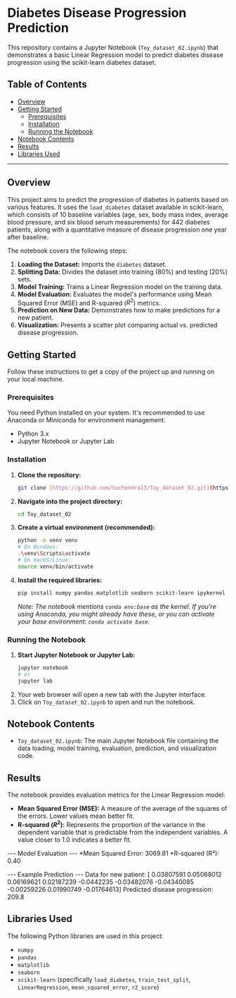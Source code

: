 # Diabetes Disease Progression Prediction

This repository contains a Jupyter Notebook (`Toy_dataset_02.ipynb`) that demonstrates a basic Linear Regression model to predict diabetes disease progression using the scikit-learn diabetes dataset.

## Table of Contents

* [Overview](#overview)
* [Getting Started](#getting-started)
    * [Prerequisites](#prerequisites)
    * [Installation](#installation)
    * [Running the Notebook](#running-the-notebook)
* [Notebook Contents](#notebook-contents)
* [Results](#results)
* [Libraries Used](#libraries-used)

---

## Overview

This project aims to predict the progression of diabetes in patients based on various features. It uses the `load_diabetes` dataset available in scikit-learn, which consists of 10 baseline variables (age, sex, body mass index, average blood pressure, and six blood serum measurements) for 442 diabetes patients, along with a quantitative measure of disease progression one year after baseline.

The notebook covers the following steps:
1.  **Loading the Dataset:** Imports the `diabetes` dataset.
2.  **Splitting Data:** Divides the dataset into training (80%) and testing (20%) sets.
3.  **Model Training:** Trains a Linear Regression model on the training data.
4.  **Model Evaluation:** Evaluates the model's performance using Mean Squared Error (MSE) and R-squared ($R^2$) metrics.
5.  **Prediction on New Data:** Demonstrates how to make predictions for a new patient.
6.  **Visualization:** Presents a scatter plot comparing actual vs. predicted disease progression.

## Getting Started

Follow these instructions to get a copy of the project up and running on your local machine.

### Prerequisites

You need Python installed on your system. It's recommended to use Anaconda or Miniconda for environment management.

* Python 3.x
* Jupyter Notebook or Jupyter Lab

### Installation

1.  **Clone the repository:**
    ```bash
    git clone [https://github.com/Suchendra13/Toy_dataset_02.git](https://github.com/Suchendra13/Toy_dataset_02.git)
    ```
2.  **Navigate into the project directory:**
    ```bash
    cd Toy_dataset_02
    ```
3.  **Create a virtual environment (recommended):**
    ```bash
    python -m venv venv
    # On Windows:
    .\venv\Scripts\activate
    # On macOS/Linux:
    source venv/bin/activate
    ```
4.  **Install the required libraries:**
    ```bash
    pip install numpy pandas matplotlib seaborn scikit-learn ipykernel
    ```
    *Note: The notebook mentions `conda env:base` as the kernel. If you're using Anaconda, you might already have these, or you can activate your base environment: `conda activate base`.*

### Running the Notebook

1.  **Start Jupyter Notebook or Jupyter Lab:**
    ```bash
    jupyter notebook
    # or
    jupyter lab
    ```
2.  Your web browser will open a new tab with the Jupyter interface.
3.  Click on `Toy_dataset_02.ipynb` to open and run the notebook.

## Notebook Contents

* `Toy_dataset_02.ipynb`: The main Jupyter Notebook file containing the data loading, model training, evaluation, prediction, and visualization code.

## Results

The notebook provides evaluation metrics for the Linear Regression model:

* **Mean Squared Error (MSE):** A measure of the average of the squares of the errors. Lower values mean better fit.
* **R-squared ($R^2$):** Represents the proportion of the variance in the dependent variable that is predictable from the independent variables. A value closer to 1.0 indicates a better fit.

--- Model Evaluation ---
*Mean Squared Error: 3069.81
*R-squared (R²): 0.40

--- Example Prediction ---
Data for new patient: [ 0.03807591  0.05068012  0.06169621  0.02187239 -0.0442235  -0.03482076
-0.04340085 -0.00259226  0.01990749 -0.01764613]
Predicted disease progression: 209.8

## Libraries Used

The following Python libraries are used in this project:
* `numpy`
* `pandas`
* `matplotlib`
* `seaborn`
* `scikit-learn` (specifically `load_diabetes`, `train_test_split`, `LinearRegression`, `mean_squared_error`, `r2_score`)
